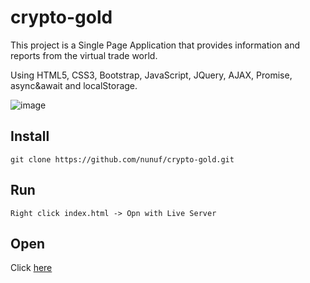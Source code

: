 # crypto-gold
This project is a Single Page Application that provides information and reports from the virtual trade world.

Using HTML5, CSS3, Bootstrap, JavaScript, JQuery, AJAX, Promise, async&await and localStorage.

![image](./assets/images/crypto-gold.png)

## Install
```
git clone https://github.com/nunuf/crypto-gold.git
```
## Run
```
Right click index.html -> Opn with Live Server
```
## Open
Click [here](https://nunuf.github.io/crypto-gold)
